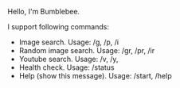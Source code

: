 Hello, I'm Bumblebee.

I support following commands:
 - Image search. Usage: /g, /p, /i <search criteria>
 - Random image search. Usage: /gr, /pr, /ir <search criteria>
 - Youtube search. Usage: /v, /y, <search criteria>
 - Health check. Usage: /status
 - Help (show this message). Usage: /start, /help